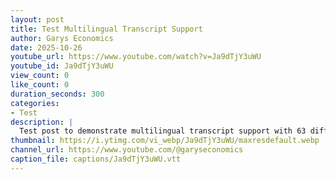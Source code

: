 ```yaml
---
layout: post
title: Test Multilingual Transcript Support
author: Garys Economics
date: 2025-10-26
youtube_url: https://www.youtube.com/watch?v=Ja9dTjY3uWU
youtube_id: Ja9dTjY3uWU
view_count: 0
like_count: 0
duration_seconds: 300
categories:
- Test
description: |
  Test post to demonstrate multilingual transcript support with 63 different language translations.
thumbnail: https://i.ytimg.com/vi_webp/Ja9dTjY3uWU/maxresdefault.webp
channel_url: https://www.youtube.com/@garyseconomics
caption_file: captions/Ja9dTjY3uWU.vtt
---
```

